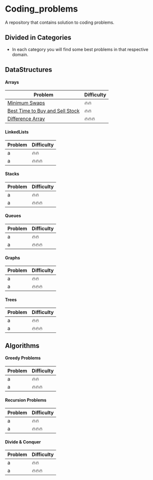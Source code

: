 # Coding_problems
A repository that contains solution to coding problems.

## Divided in Categories
- In each category you will find some best problems in that respective domain.

## DataStructures

#### Arrays

Problem |  Difficulty
------------ | -------------
[Minimum Swaps](https://www.hackerrank.com/challenges/minimum-swaps-2/problem) | :fire::fire:
[Best Time to Buy and Sell Stock](https://leetcode.com/problems/best-time-to-buy-and-sell-stock/) | :fire::fire:
[Difference Array](https://www.hackerrank.com/challenges/crush/problem) |  :fire::fire::fire:


#### LinkedLists

Problem  | Difficulty
------------ | ------------- 
 a| :fire::fire:
a|  :fire::fire::fire:

#### Stacks

Problem  | Difficulty
------------ | ------------- 
 a| :fire::fire:
a|  :fire::fire::fire:

#### Queues

Problem  | Difficulty
------------ | ------------- 
 a| :fire::fire:
a|  :fire::fire::fire:

#### Graphs

Problem  | Difficulty
------------ | ------------- 
 a| :fire::fire:
a|  :fire::fire::fire:

#### Trees
Problem  | Difficulty
------------ | -------------
 a| :fire::fire:
a|  :fire::fire::fire:

## Algorithms

#### Greedy Problems
Problem  | Difficulty
------------ | -------------
 a| :fire::fire:
a|  :fire::fire::fire:

#### Recursion Problems
Problem  | Difficulty
------------ | ------------- 
 a| :fire::fire:
a|  :fire::fire::fire:

#### Divide & Conquer
Problem  | Difficulty
------------ | ------------- 
 a| :fire::fire:
a|  :fire::fire::fire:
